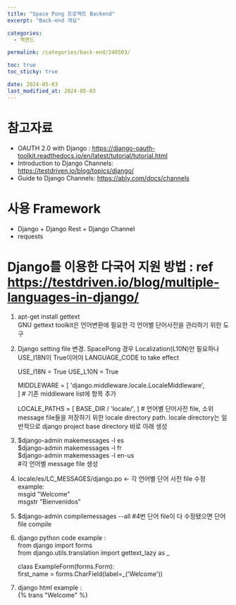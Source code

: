 ```yaml
---
title: "Space Pong 프로젝트 Backend"
excerpt: "Back-end 개요"

categories:
  - 백엔드

permalink: /categories/back-end/240503/

toc: true
toc_sticky: true

date: 2024-05-03
last_modified_at: 2024-05-03
---
```


# 참고자료
- OAUTH 2.0 with Django :  https://django-oauth-toolkit.readthedocs.io/en/latest/tutorial/tutorial.html 
- Introduction to Django Channels: https://testdriven.io/blog/topics/django/
- Guide to Django Channels: https://ably.com/docs/channels


# 사용 Framework
- Django + Django Rest + Django Channel
- requests




# Django를 이용한 다국어 지원 방법 : ref https://testdriven.io/blog/multiple-languages-in-django/
1. apt-get install gettext  
    GNU gettext toolkit은 언어변환에 필요한 각 언어별 단어사전을 관리하기 위한 도구
2. Django setting file 변경. SpacePong 경우 Localization(L10N)만 필요하나 USE_I18N이 True이어야 LANGUAGE_CODE to take effect
  
    USE_I18N = True 
    USE_L10N = True 
 
    MIDDLEWARE = [ 
        'django.middleware.locale.LocaleMiddleware',  
    ] # 기존 middleware list에 항목 추가 

    LOCALE_PATHS = [ 
      BASE_DIR / 'locale/', 
    ]   # 언어별 단어사전 file, 소위 message file들을 저장하기 위한 locale directory path. locale directory는 일반적으로 django project base directory 바로 아래 생성

3. $django-admin makemessages -l es  
   $django-admin makemessages -l fr  
   $django-admin makemessages -l en-us  
   #각 언어별 message file 생성
  
4. locale/es/LC_MESSAGES/django.po <- 각 언어별 단어 사전 file 수정 
    example:  
      msgid "Welcome"  
      msgstr "Bienvenidos"  

5. $django-admin compilemessages --all     #4번 단어 file이 다 수정됐으면 단어 file compile  
 
6. django python code example :  
    from django import forms  
    from django.utils.translation import gettext_lazy as _  
 
    class ExampleForm(forms.Form):  
      first_name = forms.CharField(label=_('Welcome'))  
 
7. django html example :  
      {% trans "Welcome" %}